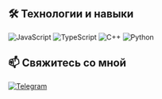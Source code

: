 ## 🛠️ Технологии и навыки

![JavaScript](https://img.shields.io/badge/-JavaScript-333333?style=flat&logo=javascript)
![TypeScript](https://img.shields.io/badge/-TypeScript-007ACC?style=flat&logo=typescript)
![C++](https://img.shields.io/badge/-C++-00599C?style=flat&logo=c%2B%2B)
![Python](https://img.shields.io/badge/-Python-FFD43B?style=flat&logo=python&logoColor=3776AB)

## 📫 Свяжитесь со мной

[![Telegram](https://img.shields.io/badge/-Telegram-2CA5E0?style=flat&logo=telegram)](https://t.me/desmoircrime)
